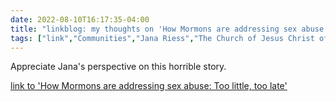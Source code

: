 ---date: 2022-08-10T16:17:35-04:00title: "linkblog: my thoughts on 'How Mormons are addressing sex abuse: Too little, too late'"tags: ["link","Communities","Jana Riess","The Church of Jesus Christ of Latter-day Saints","Mormonism","sexual abuse","abuse","child abuse"]---Appreciate Jana's perspective on this horrible story. [link to 'How Mormons are addressing sex abuse: Too little, too late'](https://religionnews.com/2022/08/10/how-mormons-are-addressing-sex-abuse-too-little-too-late/)